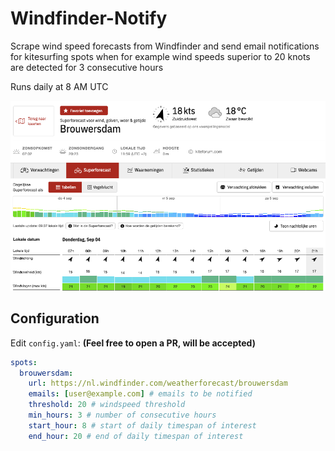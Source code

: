 # Windfinder-Notify

Scrape wind speed forecasts from Windfinder and send email notifications for kitesurfing spots when for example wind speeds superior to 20 knots are detected for 3 consecutive hours

Runs daily at 8 AM UTC

![alt text](windfinder.png)

## Configuration
Edit `config.yaml`: **(Feel free to open a PR, will be accepted)**
```yaml
spots:
  brouwersdam:
    url: https://nl.windfinder.com/weatherforecast/brouwersdam
    emails: [user@example.com] # emails to be notified
    threshold: 20 # windspeed threshold
    min_hours: 3 # number of consecutive hours
    start_hour: 8 # start of daily timespan of interest
    end_hour: 20 # end of daily timespan of interest
```

